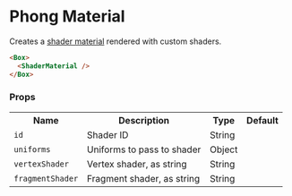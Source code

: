 # Phong Material 

Creates a [shader material](https://threejs.org/docs/#api/en/materials/ShaderMaterial) rendered with custom shaders.

```html
<Box>
  <ShaderMaterial />
</Box>
```

### Props

<table>
<tbody>
  <tr>
    <th>Name</th>
    <th>Description</th>
    <th>Type</th>
    <th>Default</th>
  </tr>
  <tr><td><code>id</code></td><td>Shader ID</td><td>String</td><td></td></tr>
  <tr><td><code>uniforms</code></td><td>Uniforms to pass to shader</td><td>Object</td><td></td></tr>
  <tr><td><code>vertexShader</code></td><td>Vertex shader, as string</td><td>String</td><td></td></tr>
  <tr><td><code>fragmentShader</code></td><td>Fragment shader, as string</td><td>String</td><td></td></tr>
</tbody>
</table>